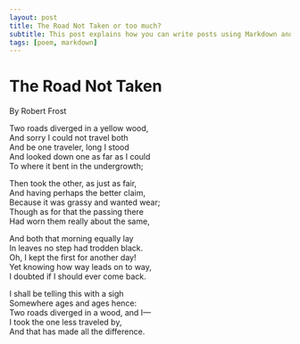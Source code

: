 ```yaml
---
layout: post
title: The Road Not Taken or too much?
subtitle: This post explains how you can write posts using Markdown and check by real time hosting
tags: [poem, markdown]
---
```


# The Road Not Taken
By Robert Frost

Two roads diverged in a yellow wood,\
And sorry I could not travel both\
And be one traveler, long I stood\
And looked down one as far as I could\
To where it bent in the undergrowth;

Then took the other, as just as fair,\
And having perhaps the better claim,\
Because it was grassy and wanted wear;\
Though as for that the passing there\
Had worn them really about the same,

And both that morning equally lay\
In leaves no step had trodden black.\
Oh, I kept the first for another day!\
Yet knowing how way leads on to way,\
I doubted if I should ever come back.

I shall be telling this with a sigh\
Somewhere ages and ages hence:\
Two roads diverged in a wood, and I—\
I took the one less traveled by,\
And that has made all the difference.